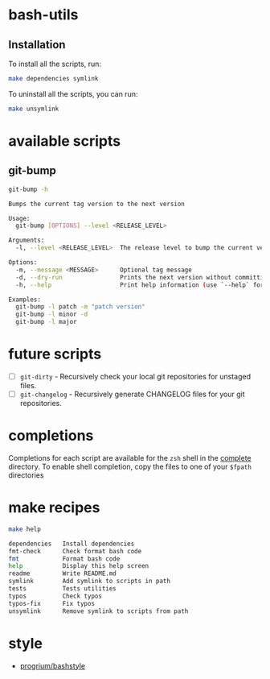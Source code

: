 # bash-utils

## Installation

To install all the scripts, run:

```sh
make dependencies symlink
```

To uninstall all the scripts, you can run:

```sh
make unsymlink
```

# available scripts

## git-bump

```sh
git-bump -h

Bumps the current tag version to the next version

Usage:
  git-bump [OPTIONS] --level <RELEASE_LEVEL>

Arguments:
  -l, --level <RELEASE_LEVEL>  The release level to bump the current version tag to [possible values: patch, minor, major]

Options:
  -m, --message <MESSAGE>      Optional tag message
  -d, --dry-run                Prints the next version without committing anything
  -h, --help                   Print help information (use `--help` for more detail)

Examples:
  git-bump -l patch -m "patch version"
  git-bump -l minor -d
  git-bump -l major
```

# future scripts

- [ ] `git-dirty` - Recursively check your local git repositories for unstaged files.
- [ ] `git-changelog` - Recursively generate CHANGELOG files for your git repositories.

# completions

Completions for each script are available for the `zsh` shell in the
[complete](https://github.com/rodmoioliveira/bash-utils/tree/main/complete) directory.
To enable shell completion, copy the files to one of your `$fpath` directories

# make recipes

```sh
make help

dependencies   Install dependencies
fmt-check      Check format bash code
fmt            Format bash code
help           Display this help screen
readme         Write README.md
symlink        Add symlink to scripts in path
tests          Tests utilities
typos          Check typos
typos-fix      Fix typos
unsymlink      Remove symlink to scripts from path
```

# style

- [progrium/bashstyle](https://gist.github.com/outro56/4a2403ae8fefdeb832a5)
